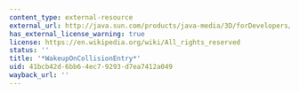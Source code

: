 ```yaml
---
content_type: external-resource
external_url: http://java.sun.com/products/java-media/3D/forDevelopers/J3D_1_2_API/j3dapi/javax/media/j3d/WakeupOnCollisionEntry.html
has_external_license_warning: true
license: https://en.wikipedia.org/wiki/All_rights_reserved
status: ''
title: '*WakeupOnCollisionEntry*'
uid: 41bcb42d-6bb6-4ec7-9293-d7ea7412a049
wayback_url: ''
---
```

